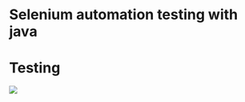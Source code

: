 #  Selenium automation  testing with java

# Testing

![](https://pbs.twimg.com/media/FaLHzRLX0AAlHSv?format=png&name=large)

